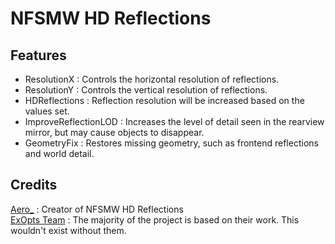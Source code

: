 # NFSMW HD Reflections

## Features
- ResolutionX : Controls the horizontal resolution of reflections.  
- ResolutionY : Controls the vertical resolution of reflections. 
- HDReflections : Reflection resolution will be increased based on the values set.  
- ImproveReflectionLOD : Increases the level of detail seen in the rearview mirror, but may cause objects to disappear.  
- GeometryFix : Restores missing geometry, such as frontend reflections and world detail.

## Credits
[Aero_](https://github.com/AeroWidescreen) : Creator of NFSMW HD Reflections  
[ExOpts Team](https://github.com/ExOptsTeam/) : The majority of the project is based on their work. This wouldn't exist without them.  

